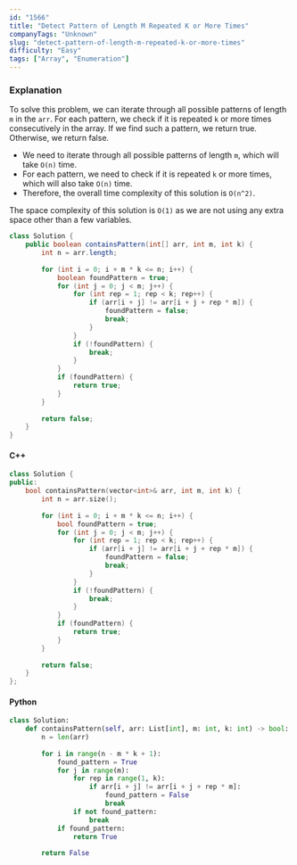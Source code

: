 ```yaml
---
id: "1566"
title: "Detect Pattern of Length M Repeated K or More Times"
companyTags: "Unknown"
slug: "detect-pattern-of-length-m-repeated-k-or-more-times"
difficulty: "Easy"
tags: ["Array", "Enumeration"]
---
```


### Explanation
To solve this problem, we can iterate through all possible patterns of length `m` in the `arr`. For each pattern, we check if it is repeated `k` or more times consecutively in the array. If we find such a pattern, we return true. Otherwise, we return false.

- We need to iterate through all possible patterns of length `m`, which will take `O(n)` time.
- For each pattern, we need to check if it is repeated `k` or more times, which will also take `O(n)` time.
- Therefore, the overall time complexity of this solution is `O(n^2)`.

The space complexity of this solution is `O(1)` as we are not using any extra space other than a few variables.

```java
class Solution {
    public boolean containsPattern(int[] arr, int m, int k) {
        int n = arr.length;
        
        for (int i = 0; i + m * k <= n; i++) {
            boolean foundPattern = true;
            for (int j = 0; j < m; j++) {
                for (int rep = 1; rep < k; rep++) {
                    if (arr[i + j] != arr[i + j + rep * m]) {
                        foundPattern = false;
                        break;
                    }
                }
                if (!foundPattern) {
                    break;
                }
            }
            if (foundPattern) {
                return true;
            }
        }
        
        return false;
    }
}
```

#### C++
```cpp
class Solution {
public:
    bool containsPattern(vector<int>& arr, int m, int k) {
        int n = arr.size();
        
        for (int i = 0; i + m * k <= n; i++) {
            bool foundPattern = true;
            for (int j = 0; j < m; j++) {
                for (int rep = 1; rep < k; rep++) {
                    if (arr[i + j] != arr[i + j + rep * m]) {
                        foundPattern = false;
                        break;
                    }
                }
                if (!foundPattern) {
                    break;
                }
            }
            if (foundPattern) {
                return true;
            }
        }
        
        return false;
    }
};
```

#### Python
```python
class Solution:
    def containsPattern(self, arr: List[int], m: int, k: int) -> bool:
        n = len(arr)
        
        for i in range(n - m * k + 1):
            found_pattern = True
            for j in range(m):
                for rep in range(1, k):
                    if arr[i + j] != arr[i + j + rep * m]:
                        found_pattern = False
                        break
                if not found_pattern:
                    break
            if found_pattern:
                return True
        
        return False
```